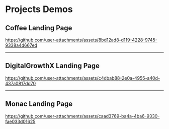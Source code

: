 # Projects Demos

## Coffee Landing Page

https://github.com/user-attachments/assets/8bd12ad8-d119-4228-9745-9338a4d667ed

---

## DigitalGrowthX Landing Page

https://github.com/user-attachments/assets/c4dbab88-2e0a-4955-a40d-437a0817dd70

---

## Monac Landing Page

https://github.com/user-attachments/assets/caad3769-ba4a-4ba6-9330-fae033d01625





